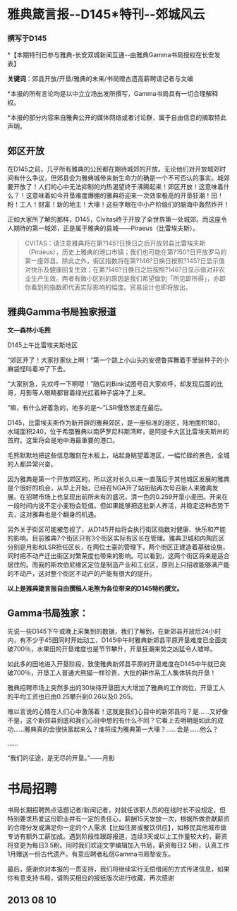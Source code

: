 # 雅典箴言报--D145*特刊--郊城风云
### 撰写于D145

*【本期特刊已参与雅典-长安双城新闻互通--由雅典Gamma书局授权在长安发表】 

**关键词**：郊县开放/开垦/雅典的未来/书局赠古遗高薪聘请记者与文编

*本报的所有言论均是以中立立场出发所撰写，Gamma书局具有一切合理解释权。

*本报的部分内容来自雅典公开的媒体网络或者讨论群，属于自由信息的摘取特此声明。

## **郊区开放** 

在D145之前，几乎所有雅典的公民都在期待城郊的开放。无论他们对开放城郊时间有什么争议，但郊县会为雅典城带来新生命力的确是一个不可否认的事实。城郊要开放了！人们的心中无法抑制的灼热渴望终于沸腾起来！郊区开放！这意味着什么？！这意味着如今开垦难度爆棚的雅典将迎来一次效率极高的开垦狂潮！田！粉！工人！财富！新的地主！大壕！这些字眼在中小产阶级们的脑海中轰然炸开！ 

正如大家所了解的那样，D145，Civitas终于开放了全世界第一处城郊。而这座令人期待的第一城郊，正是属于雅典的县城——Piraeus（比雷埃夫斯）。

>CVITAS：请注意雅典将在第?145?日换日之后开放郊县比雷埃夫斯（Piraeus），历史上雅典的港口市镇；我们也可能在第?150?日开放罗马的第一座郊县。除此之外，街区指数将在第?146?日换日按照?145?日显示值对快乐及健康回复生效；在第?146?日换日之后按照?146?日显示值对非农业生产生效。两者有微小区别的原因是我们希望做到「所见即所得」，亦即你看到的指数即代表实际影响的幅度。贸易设计也即将放出。

## **雅典Gamma书局独家报道**
**文—森林小毛熊**

D145上午比雷埃夫斯地区 

“郊区开了！大家抄家伙上啊！”第一个跳上小山头的安德鲁挥舞着手里装种子的小麻袋怪叫着冲了下去。

“大家别急，先欢呼一下啊喂！”随后的Bink试图号召大家欢呼，却发现后面的比哥，月影等人眼睛都冒着绿光扛着种子袋冲了上来。 

“嘛，有什么好着急的，地多的是～”LSR慢悠悠走在最后。 

D145，比雷埃夫斯作为新开辟的雅典郊区，是一座标准的港区，陆地面积180，水域面积240，位于希腊雅典以南萨罗尼科斯湾畔，是阿提卡大区比雷埃夫斯州的首府。这里将会是地中海最重要的港口。 

毛熊默默地把这些信息雕刻在木板上，站起身眺望着港区，一幅忙碌的景色，全城的人都异常兴奋。 

因为雅典是第一个开放郊区的，所以这对长久以来一直落后于其他城区发展的雅典是个很好的机会，从早上开始，已经在NGA开了站街贴再次号召新人来雅典发展。在招聘市场上也呈现出前所未有的盛况，清一色的0.259开垦小麦田。开来在一段时间内说不定小麦粉会贬值。但如果能够把这批新人养活，并稳定这种态势下去，这对雅典也是个翻身的机遇。 

另外关于街区可能被忽视了，从D145开始将会执行街区指数对健康、快乐和产能的影响。目前雅典7个街区只有3个街区实际有区长在管理。雅典卫城和内陶匠区分别是月影和LSR担任区长，在两位土豪的管理下，两个街区正建造着基础设施，同时把不动产迁出街区对繁荣度也带来的影响。可以看到，这两个街区将来是适合居住的。而我的斯坎伯尼维区定位是制造产业和工业区，原则上只招收能够满产能的不动产，这对整个街区不动产的产能有很大的提升。 

**以上是雅典箴言报自由撰稿人毛熊为各位带来的D145特约撰文。**

## **Gamma书局独家：** 

先说一些D145下午或晚上采集到的数据，我们了解到，在新郊县开放后24小时内，有不少于45田同时开始动工，D145中午时雅典新郊县平原开垦难度已全面突破700％，水果田的开垦难度也是节节攀升，开垦狂潮来势之凶猛令人嘘哗。 

如此多的田地进入开垦阶段，致使雅典新郊县平原的开垦难度在D145中午就已突破700％，开垦工人普通大熊猫一样珍贵，大批的耕作系工人集体转向开垦！ 

雅典招聘市场上突然多出的30块待开垦田大大增加了雅典的工作岗位，开垦工人的平均工资也已由0.25攀升到0.26以及0.265。 

难以言说的心情在人们心中激荡着！这就是我们心目中的新郊县吗？是……又好像不是，这个新郊县到底和我们心目中想的有什么不同？它看上去明明是如此的成功……雅典真的会很快富起来么？谁将成为雅典第一大壕？……会是……他么？ 

……

“我们的征途，是无尽的开垦。”——月影

# **书局招聘**

书局长期招聘热点话题记者/新闻记者，对就任该职人员的在线时长不设规定，但特别要求热爱这份职业并有一定的责任心，薪酬15天发放一次，根据所做贡献薪资的合理分发或满足你一定的个人需求【比如住房或餐饮供应】，如移民其他城市做专访有额外工薪加成。遇到阶段性跟踪报道，连续3天或以上工作量较大的，薪资将变更为每日3.5粉。同时我们欢迎文字编辑加入书局，薪资每日2.5粉，认真工作1月赠送一份古代遗产。有意应聘者私信Gamma书局黎安东。

最后，感谢你对本报的一贯支持，我们将继续实行无偿借阅的方式传递信息，如果你有意支持书局，请购买相应的报纸版次进行收藏，再次感谢

## 2013 08 10